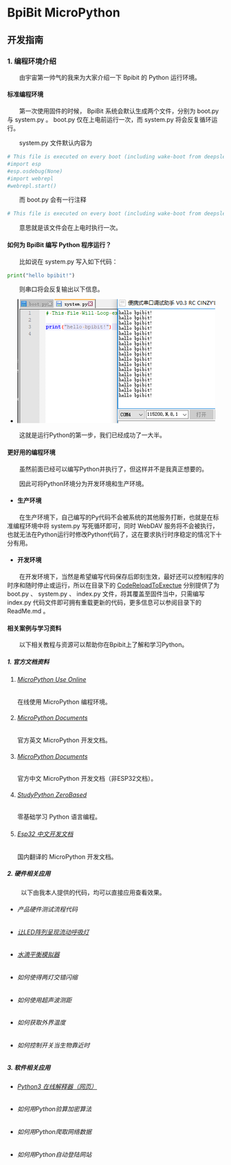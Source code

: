 # **BpiBit MicroPython**

## **开发指南**

### 1. 编程环境介绍

&emsp;&emsp;由宇宙第一帅气的我来为大家介绍一下 Bpibit 的 Python 运行环境。

#### 标准编程环境

&emsp;&emsp;第一次使用固件的时候， BpiBit 系统会默认生成两个文件，分别为 boot.py 与 system.py 。 boot.py 仅在上电前运行一次，而 system.py 将会反复循环运行。

&emsp;&emsp;system.py 文件默认内容为 
```python 
# This file is executed on every boot (including wake-boot from deepsleep)
#import esp
#esp.osdebug(None)
#import webrepl
#webrepl.start()
```
&emsp;&emsp;而 boot.py 会有一行注释 
``` python
# This file is executed on every boot (including wake-boot from deepsleep)
```
&emsp;&emsp;意思就是该文件会在上电时执行一次。

#### 如何为 BpiBit 编写 Python 程序运行？

&emsp;&emsp;比如说在 system.py 写入如下代码：

```python
print("hello bpibit!")
```

&emsp;&emsp;则串口将会反复输出以下信息。

- ![HelloBpibit](ReadMe/HelloBpibit.png)

&emsp;&emsp;这就是运行Python的第一步，我们已经成功了一大半。

#### 更好用的编程环境

&emsp;&emsp;虽然前面已经可以编写Python并执行了，但这样并不是我真正想要的。

&emsp;&emsp;因此可将Python环境分为开发环境和生产环境。

- #### 生产环境

&emsp;&emsp;在生产环境下，自己编写的Py代码不会被系统的其他服务打断，也就是在标准编程环境中将 system.py 写死循环即可，同时 WebDAV 服务将不会被执行，也就无法在Python运行时修改Python代码了，这在要求执行时序稳定的情况下十分有用。

- #### 开发环境

&emsp;&emsp;在开发环境下，当然是希望编写代码保存后即刻生效，最好还可以控制程序的时序和随时停止或运行，所以在目录下的 [CodeReloadToExectue](CodeReloadToExectue) 分别提供了为 boot.py 、 system.py 、 index.py 文件，将其覆盖至固件当中，只需编写 index.py 代码文件即可拥有重载更新的代码，更多信息可以参阅目录下的 ReadMe.md 。

#### 相关案例与学习资料

&emsp;&emsp;以下相关教程与资源可以帮助你在Bpibit上了解和学习Python。

##### 1. 官方文档资料

   1. ###### [MicroPython Use Online](http://www.micropython.org/unicorn)
      在线使用 MicroPython 编程环境。
   2. ###### [MicroPython Documents](http://docs.micropython.org/en/latest/esp8266/)
      官方英文 MicroPython 开发文档。
   3. ###### [MicroPython Documents](https://dfrobot.gitbooks.io/upycraft_cn/content/)
      官方中文 MicroPython 开发文档（非ESP32文档）。
   4. ###### [StudyPython ZeroBased](http://www.runoob.com/python/python-intro.html)
      零基础学习 Python 语言编程。
   5. ###### [Esp32 中文开发文档](https://docs.singtown.com/micropython/zh/latest/esp32/index.html)
      国内翻译的 MicroPython 开发文档。

##### 2. 硬件相关应用

&emsp;&emsp; 以下由我本人提供的代码，均可以直接应用查看效果。

   - ###### 产品硬件测试流程代码

   - ###### [让LED阵列呈现流动呼吸灯](https://github.com/junhuanchen/BPI-BIT-MpyDevelop/tree/master/HowToCode/DrawFlowLed)

   - ###### [水滴平衡模拟器](https://github.com/junhuanchen/BPI-BIT-MpyDevelop/tree/master/HowToCode/BalanceWaterDrop)

   - ###### 如何使得两灯交错闪缩
   - ###### 如何使用超声波测距
   - ###### 如何获取外界温度
   - ###### 如何控制开关当生物靠近时

##### 3. 软件相关应用

   - ###### [Python3 在线解释器（网页）](http://www.runoob.com/try/runcode.php?filename=HelloWorld&type=python3)

   - ###### 如何用Python验算加密算法
   - ###### 如何用Python爬取网络数据
   - ###### 如何用Python自动登陆网站
   